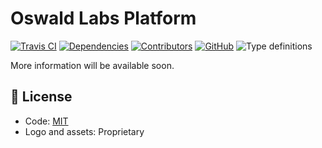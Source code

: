 # Oswald Labs Platform

[![Travis CI](https://img.shields.io/travis/OswaldLabsOpenSource/platform-v3.svg)](https://travis-ci.org/OswaldLabsOpenSource/platform-v3)
[![Dependencies](https://img.shields.io/david/OswaldLabsOpenSource/platform-v3.svg)](https://github.com/OswaldLabsOpenSource/platform-v3/blob/master/package.json)
[![Contributors](https://img.shields.io/github/contributors/OswaldLabsOpenSource/platform-v3.svg)](https://github.com/OswaldLabsOpenSource/platform-v3/graphs/contributors)
[![GitHub](https://img.shields.io/github/license/OswaldLabsOpenSource/platform-v3.svg)](https://github.com/OswaldLabsOpenSource/platform-v3/blob/master/LICENSE)
![Type definitions](https://img.shields.io/badge/types-TypeScript-blue.svg)

More information will be available soon.

## 📄 License

- Code: [MIT](https://github.com/o15y/staart/blob/master/LICENSE)
- Logo and assets: Proprietary
